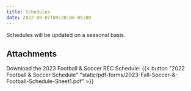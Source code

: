 ```yaml
---
title: Schedules
date: 2022-08-07T09:20:08-05:00
---
```


Schedules will be updated on a seasonal basis.

## Attachments



  <!-- Download the 2023 June Summer REC Schedule:  {{< button "2023 Summer REC Schedule" "/pdf-forms/2023-SummerRECSchedule.pdf" >}}

  Download the 2023 June T-Ball REC Schedule:  {{< button "2023 T-Ball Schedule" "/pdf-forms/2023-TBallRECSchedule.pdf" >}}

  <!-- Download the May 2022 Softball REC Schedule:  {{< button "May 2022 Softball Schedule" "/pdf-forms/2022-MaySoftballRECSchedule.pdf" >}}

  Download the June 2022 Softball REC Schedule:  {{< button "June 2022 Softball Schedule" "/pdf-forms/2022JuneSoftballRECSchedule.pdf" >}}

  Download the May 2022 3rd/4th Grade Baseball REC Schedule:  {{< button "May 2022 3rd/4th Grade Baseball Schedule" "/pdf-forms/2022-MayBaseball-3rd_4thGradeRECSchedule.pdf" >}}

  Download the June 2022 3rd/4th Grade Baseball REC Schedule:  {{< button "June 2022 3rd/4th Grade Baseball Schedule" "/pdf-forms/2022-JuneBaseball-3rd_4thGradeRECSchedule.pdf" >}}

  Download the May 2022 5th/6th Grade Baseball REC Schedule:  {{< button "May 2022 5th/6th Grade Baseball Schedule" "/pdf-forms/2022-MayBaseball-5th_6thGradeRECSchedule.pdf" >}}

  Download the June 2022 5th/6th Grade Baseball REC Schedule:  {{< button "June 2022 5th/6th Grade Baseball Schedule" "/pdf-forms/2022-JuneBaseball-5th_6thGradeRECSchedule.pdf" >}} -->

  Download the 2023 Football & Soccer REC Schedule:  {{< button "2022 Football & Soccer Schedule" "static/pdf-forms/2023-Fall-Soccer-&-Football-Schedule-Sheet1.pdf" >}}

  <!-- Download the 2022-23 Basketball REC Schedule:  {{< button "2022-23 Basketball Schedule" "2022-23-Basketball-Registration-Info-Sheet.pdf" >}} -->
